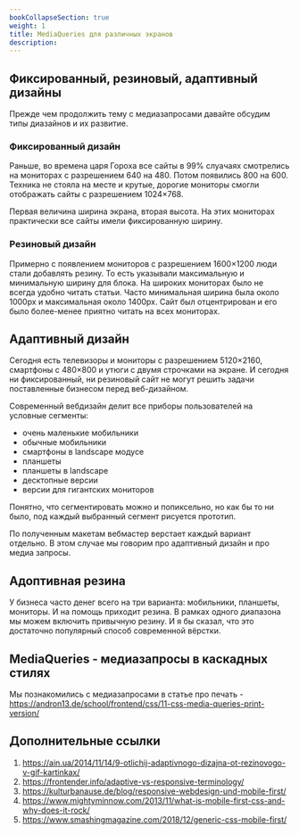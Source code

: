 ```yaml
---
bookCollapseSection: true
weight: 1
title: MediaQueries для различных экранов 
description:
---
```


## Фиксированный, резиновый, адаптивный дизайны

Прежде чем продолжить тему с медиазапросами давайте обсудим типы диазайнов и их развитие.

### Фиксированный дизайн

Раньше, во времена царя Гороха все сайты в 99% слуачаях смотрелись на мониторах с разрешением 640 на 480. Потом появились 800 на 600. Техника не стояла на месте и крутые, дорогие мониторы смогли отображать сайты с разрешением 1024×768.

Первая величина ширина экрана, вторая высота. На этих мониторах практически все сайты имели фиксированную ширину.

### Резиновый дизайн

Примерно с появлением мониторов с разрешением 1600×1200 люди стали добавлять резину. То есть указывали максимальную и минимальную ширину для блока. На широких мониторах было не всегда удобно читать статьи. Часто минимальная ширина была около 1000px и максимальная около 1400px. Сайт был отцентрирован и его было более-менее приятно читать на всех мониторах.

## Адаптивный дизайн

Сегодня есть телевизоры и мониторы с разрешением 5120×2160, смартфоны с 480×800 и утюги с двумя строчками на экране. И сегодня ни фиксированный, ни резиновый сайт не могут решить задачи поставленные бизнесом перед веб-дизайном.

Современный вебдизайн делит все приборы пользователей на условные сегменты:

- очень маленькие мобильники
- обычные мобильники
- смартфоны в landscape модусе
- планшеты
- планшеты в landscape
- десктопные версии
- версии для гигантских мониторов

Понятно, что сегментировать можно и попиксельно, но как бы то ни было, под каждый выбранный сегмент рисуется прототип.

По полученным макетам вебмастер верстает каждый вариант отдельно. В этом случае мы говорим про адаптивный дизайн и про медиа запросы.

## Адоптивная резина

У бизнеса часто денег всего на три варианта: мобильники, планшеты, мониторы. И на помощь приходит резина. В рамках
одного диапазона мы можем включить привычную резину. И я бы сказал, что это достаточно популярный способ современной вёрстки.

## MediaQueries - медиазапросы в каскадных стилях

Мы познакомились с медиазапросами в статье про печать - https://andron13.de/school/frontend/css/11-css-media-queries-print-version/

## Дополнительные ссылки

1. https://ain.ua/2014/11/14/9-otlichij-adaptivnogo-dizajna-ot-rezinovogo-v-gif-kartinkax/
2. https://frontender.info/adaptive-vs-responsive-terminology/
3. https://kulturbanause.de/blog/responsive-webdesign-und-mobile-first/
4. https://www.mightyminnow.com/2013/11/what-is-mobile-first-css-and-why-does-it-rock/
5. https://www.smashingmagazine.com/2018/12/generic-css-mobile-first/